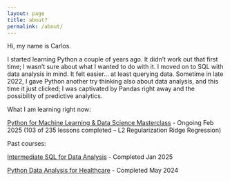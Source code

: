 ```yaml
---
layout: page
title: about?
permalink: /about/
---
```


Hi, my name is Carlos.

I started learning Python a couple of years ago. It didn’t work out that first time; I wasn’t sure about what I wanted to do with it. I moved on to SQL with data analysis in mind. It felt easier... at least querying data. Sometime in late 2022, I gave Python another try thinking also about data analysis, and this time it just clicked; I was captivated by Pandas right away and the possibility of predictive analytics.



What I am learning right now:

[Python for Machine Learning & Data Science Masterclass](https://www.udemy.com/course/python-for-machine-learning-data-science-masterclass/) - Ongoing Feb 2025 (103 of 235 lessons completed – L2 Regularization Ridge Regression)

Past courses:

[Intermediate SQL for Data Analysis](https://www.linkedin.com/learning/intermediate-sql-for-data-scientists) - Completed Jan 2025

[Python Data Analysis for Healthcare](https://www.linkedin.com/learning/python-data-analysis-for-healthcare) - Completed May 2024
